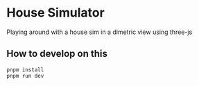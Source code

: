 House Simulator
============

Playing around with a house sim in a dimetric view using three-js

## How to develop on this

```
pnpm install
pnpm run dev
```

